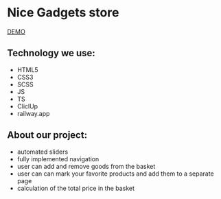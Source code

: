 # Nice Gadgets store
[DEMO](https://fe-oct22-data-defenders.github.io/product_catalog/)

## Technology we use:
* HTML5
* CSS3
* SCSS
* JS
* TS
* CliclUp
* railway.app

## About our project:
+ automated sliders
+ fully implemented navigation
+ user can add and remove goods from the basket
+ user can can mark your favorite products and add them to a separate page
+ calculation of the total price in the basket
